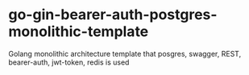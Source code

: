 # go-gin-bearer-auth-postgres-monolithic-template
Golang monolithic architecture template that posgres, swagger, REST, bearer-auth, jwt-token, redis is used
